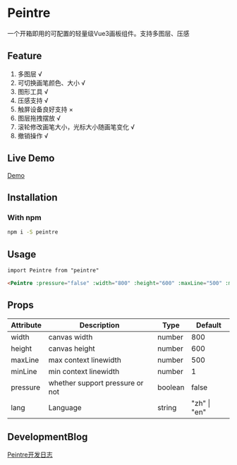 # Peintre

一个开箱即用的可配置的轻量级Vue3画板组件。支持多图层、压感

## Feature

1. 多图层 √
2. 可切换画笔颜色、大小 √
3. 图形工具 √
4. 压感支持 √
5. 触屏设备良好支持 ×
6. 图层拖拽摆放 √
7. 滚轮修改画笔大小，光标大小随画笔变化 √
8. 撤销操作 √

## Live Demo

[Demo](https://oceanpresentchao.github.io/Peintre/)


## Installation

### With npm

```bash
npm i -S peintre
```

## Usage

```html
import Peintre from "peintre"

<Peintre :pressure="false" :width="800" :height="600" :maxLine="500" :minLine="1"></Peintre>

```
## Props

| Attribute  | Description | Type                                          | Default |
| ---------  | ----------- | --------------------------------------------- | ------- |
| width    | canvas width   | number |   800     |
| height    | canvas height   | number |   600     |
| maxLine    | max context linewidth   | number |   500     |
| minLine    | min context linewidth   | number |   1     |
| pressure    | whether support pressure or not   | boolean |   false    |
| lang    | Language   | string |  "zh" \| "en"    |

## DevelopmentBlog
[Peintre开发日志](http://oceanpresent.art/posts/hard-boiled-wonderland/peintre)